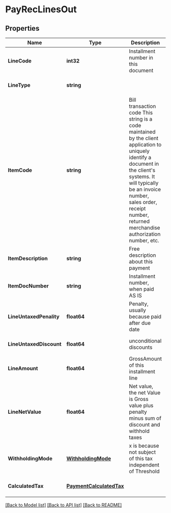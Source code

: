 # PayRecLinesOut

## Properties
Name | Type | Description | Notes
------------ | ------------- | ------------- | -------------
**LineCode** | **int32** | Installment number in this document | [optional] [default to null]
**LineType** | **string** |  | [optional] [default to null]
**ItemCode** | **string** | Bill transaction code This string is a code maintained by the client application to uniquely identify a document in the client&#39;s systems. It will typically be an invoice number, sales order, receipt number, returned merchandise authorization number, etc. | [default to null]
**ItemDescription** | **string** | Free description about this payment | [optional] [default to null]
**ItemDocNumber** | **string** | Installment number, when paid AS IS | [optional] [default to null]
**LineUntaxedPenality** | **float64** | Penalty, usually because paid after due date | [optional] [default to null]
**LineUntaxedDiscount** | **float64** | unconditional discounts | [optional] [default to null]
**LineAmount** | **float64** | GrossAmount of this installment line | [optional] [default to null]
**LineNetValue** | **float64** | Net value, the net Value is Gross value plus penalty minus sum of discount and withhold taxes | [optional] [default to null]
**WithholdingMode** | [**WithholdingMode**](WithholdingMode.md) | x is because not subject of this tax independent of Threshold | [optional] [default to null]
**CalculatedTax** | [**PaymentCalculatedTax**](PaymentCalculatedTax.md) |  | [optional] [default to null]

[[Back to Model list]](../README.md#documentation-for-models) [[Back to API list]](../README.md#documentation-for-api-endpoints) [[Back to README]](../README.md)


